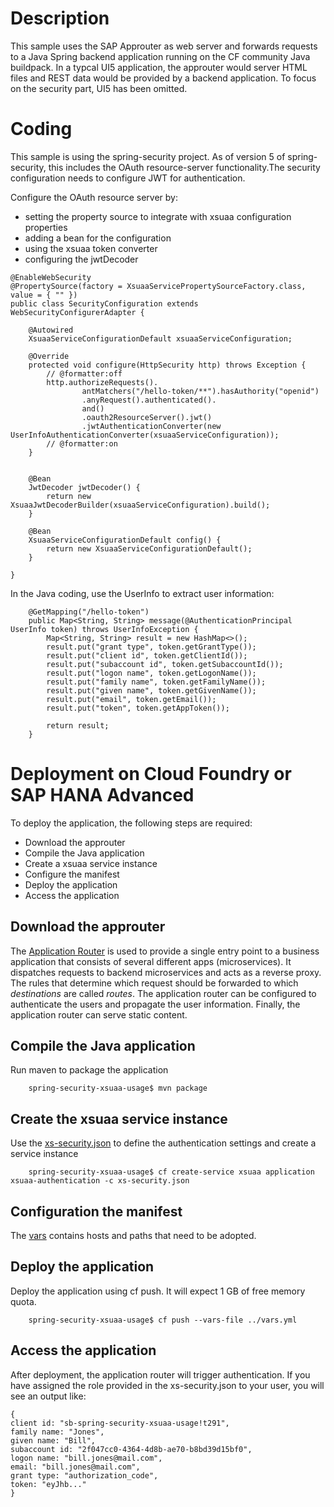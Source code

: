 # Description
This sample uses the SAP Approuter as web server and forwards requests to a Java Spring backend application running on the CF community Java buildpack.
In a typcal UI5 application, the approuter would server HTML files and REST data would be provided by a backend application. To focus on the security part, UI5 has been omitted.

# Coding
This sample is using the spring-security project. As of version 5 of spring-security, this includes the OAuth resource-server functionality.The security configuration needs to configure JWT for authentication.




Configure the OAuth resource server by:
- setting the property source to integrate with xsuaa configuration properties
- adding a bean for the configuration
- using the xsuaa token converter
- configuring  the jwtDecoder

```
@EnableWebSecurity
@PropertySource(factory = XsuaaServicePropertySourceFactory.class, value = { "" })
public class SecurityConfiguration extends WebSecurityConfigurerAdapter {

	@Autowired
	XsuaaServiceConfigurationDefault xsuaaServiceConfiguration;

	@Override
	protected void configure(HttpSecurity http) throws Exception {
		// @formatter:off
		http.authorizeRequests().
				antMatchers("/hello-token/**").hasAuthority("openid")
				.anyRequest().authenticated().
				and()
				.oauth2ResourceServer().jwt()
				.jwtAuthenticationConverter(new UserInfoAuthenticationConverter(xsuaaServiceConfiguration));
		// @formatter:on
	}


	@Bean
	JwtDecoder jwtDecoder() {
		return new XsuaaJwtDecoderBuilder(xsuaaServiceConfiguration).build();
	}

	@Bean
	XsuaaServiceConfigurationDefault config() {
		return new XsuaaServiceConfigurationDefault();
	}

}
```

In the Java coding, use the UserInfo to extract user information:

```
	@GetMapping("/hello-token")
	public Map<String, String> message(@AuthenticationPrincipal UserInfo token) throws UserInfoException {
		Map<String, String> result = new HashMap<>();
		result.put("grant type", token.getGrantType());
		result.put("client id", token.getClientId());
		result.put("subaccount id", token.getSubaccountId());
		result.put("logon name", token.getLogonName());
		result.put("family name", token.getFamilyName());
		result.put("given name", token.getGivenName());
		result.put("email", token.getEmail());
		result.put("token", token.getAppToken());

		return result;
	}
```
# Deployment on Cloud Foundry or SAP HANA Advanced
To deploy the application, the following steps are required:
- Download the approuter
- Compile the Java application
- Create a xsuaa service instance
- Configure the manifest
- Deploy the application
- Access the application
## Download the approuter
The [Application Router](./approuter/package.json) is used to provide a single entry point to a business application that consists of several different apps (microservices). It dispatches requests to backend microservices and acts as a reverse proxy. The rules that determine which request should be forwarded to which _destinations_ are called _routes_. The application router can be configured to authenticate the users and propagate the user information. Finally, the application router can serve static content.

## Compile the Java application
Run maven to package the application
```shell
    spring-security-xsuaa-usage$ mvn package
```
## Create the xsuaa service instance
Use the [xs-security.json](./xs-security.json) to define the authentication settings and create a service instance
```shell
    spring-security-xsuaa-usage$ cf create-service xsuaa application xsuaa-authentication -c xs-security.json
```
## Configuration the manifest
The [vars](../vars.yml) contains hosts and paths that need to be adopted.

## Deploy the application
Deploy the application using cf push. It will expect 1 GB of free memory quota.

```shell
    spring-security-xsuaa-usage$ cf push --vars-file ../vars.yml
```

## Access the application
After deployment, the application router will trigger authentication. If you have assigned the role provided in the xs-security.json to your user, you will see an output like:
```
{
client id: "sb-spring-security-xsuaa-usage!t291",
family name: "Jones",
given name: "Bill",
subaccount id: "2f047cc0-4364-4d8b-ae70-b8bd39d15bf0",
logon name: "bill.jones@mail.com",
email: "bill.jones@mail.com",
grant type: "authorization_code",
token: "eyJhb..."
}
```


